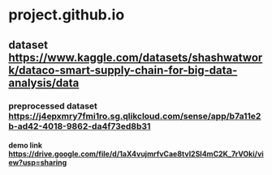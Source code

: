 # project.github.io
## dataset               https://www.kaggle.com/datasets/shashwatwork/dataco-smart-supply-chain-for-big-data-analysis/data
### preprocessed dataset https://j4epxmry7fmi1ro.sg.qlikcloud.com/sense/app/b7a11e2b-ad42-4018-9862-da4f73ed8b31
#### demo link           https://drive.google.com/file/d/1aX4vujmrfvCae8tvI2Sl4mC2K_7rVOki/view?usp=sharing
